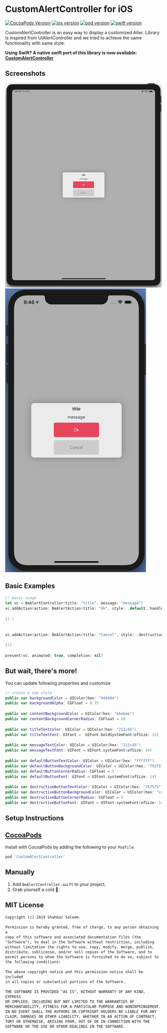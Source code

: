 CustomAlertController for iOS
=============

[![CocoaPods Version](https://img.shields.io/github/license/shahbazsaleem01/CustomAlertController.svg)](https://cocoapods.org/pods/CustomAlertController)
[![ios version](https://img.shields.io/badge/ios-11.0-green.svg)](https://cocoapods.org/pods/CustomAlertController)
[![pod version](https://img.shields.io/badge/pod-1.0.3-yellowgreen.svg)](https://cocoapods.org/pods/CustomAlertController)
[![swift version](https://img.shields.io/badge/swift-5.0-orange.svg)](https://cocoapods.org/pods/CustomAlertController)

CustomAlertController is an easy way to display a customized Alter. Library is inspired from UIAlertController and we tried to achieve the same functionality with same style.

**Using Swift? A native swift port of this library is now available: [CustomAlertController](https://github.com/shahbazsaleem01/CustomAlertController "CustomAlertController")**

Screenshots
---------
![Screenshots](iPad.png)
![Screenshots](iPhone.png)

Basic Examples
---------
```swift
// basic usage
let vc = BeAlertController(title: "title", message: "message")
vc.addAction(action: BeAlertAction(title: "Ok", style: .default, handler: { (action) in

}) )


vc.addAction(action: BeAlertAction(title: "Cancel", style: .destructive, handler: { (action) in

}))

present(vc, animated: true, completion: nil)
```

But wait, there's more!
---------
You can update following properties and customize

```swift
// create a new style
public var backgroundColor = UIColor(hex: "949494")
public var backgroundAlpha: CGFloat = 0.75

public var contentBackgroundColor = UIColor(hex: "ebebeb")
public var contentBackgroundCornerRadius: CGFloat = 10

public var titleTextColor: UIColor = UIColor(hex: "211c45")
public var titleTextFont: UIFont =  UIFont.boldSystemFont(ofSize: 15)

public var messageTextColor: UIColor = UIColor(hex: "211c45")
public var messageTextFont: UIFont = UIFont.systemFont(ofSize: 14)

public var defaultButtonTextColor: UIColor = UIColor(hex: "ffffff")
public var defaultButtonBackgroundColor: UIColor = UIColor(hex: "f92f57")
public var defaultButtonCornerRadius: CGFloat = 5
public var defaultButtonFont: UIFont = UIFont.systemFont(ofSize: 14)

public var destructiveButtonTextColor: UIColor = UIColor(hex: "757575")
public var destructiveButtonBackgroundColor: UIColor = UIColor(hex: "cccccc")
public var destructiveButtonCornerRadius: CGFloat = 5
public var destructiveButtonFont: UIFont = UIFont.systemFont(ofSize: 14)
```

Setup Instructions
------------------

[CocoaPods](http://cocoapods.org)
------------------

Install with CocoaPods by adding the following to your `Podfile`:
```ruby
pod 'CustomAlertController'
```

Manually
--------

1. Add `BeAlertController.swift` to your project.
2. Grab yourself a cold 🍺.

MIT License
-----------
    Copyright (c) 2019 Shahbaz Saleem.

    Permission is hereby granted, free of charge, to any person obtaining a
    copy of this software and associated documentation files (the
    "Software"), to deal in the Software without restriction, including
    without limitation the rights to use, copy, modify, merge, publish,
    distribute, sublicense, and/or sell copies of the Software, and to
    permit persons to whom the Software is furnished to do so, subject to
    the following conditions:

    The above copyright notice and this permission notice shall be included
    in all copies or substantial portions of the Software.

    THE SOFTWARE IS PROVIDED "AS IS", WITHOUT WARRANTY OF ANY KIND, EXPRESS
    OR IMPLIED, INCLUDING BUT NOT LIMITED TO THE WARRANTIES OF
    MERCHANTABILITY, FITNESS FOR A PARTICULAR PURPOSE AND NONINFRINGEMENT.
    IN NO EVENT SHALL THE AUTHORS OR COPYRIGHT HOLDERS BE LIABLE FOR ANY
    CLAIM, DAMAGES OR OTHER LIABILITY, WHETHER IN AN ACTION OF CONTRACT,
    TORT OR OTHERWISE, ARISING FROM, OUT OF OR IN CONNECTION WITH THE
    SOFTWARE OR THE USE OR OTHER DEALINGS IN THE SOFTWARE.
